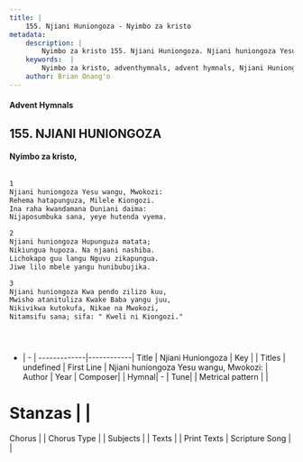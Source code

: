 ```yaml
---
title: |
    155. Njiani Huniongoza - Nyimbo za kristo
metadata:
    description: |
        Nyimbo za kristo 155. Njiani Huniongoza. Njiani huniongoza Yesu wangu, Mwokozi:  Rehema hatapunguza, Milele Kiongozi.  Ina raha kwandamana Duniani daima: Nijaposumbuka sana, yeye hutenda vyema.  
    keywords:  |
        Nyimbo za kristo, adventhymnals, advent hymnals, Njiani Huniongoza, Njiani huniongoza Yesu wangu, Mwokozi: . 
    author: Brian Onang'o
---
```


#### Advent Hymnals
## 155. NJIANI HUNIONGOZA
####  Nyimbo za kristo,

```txt

1
Njiani huniongoza Yesu wangu, Mwokozi: 
Rehema hatapunguza, Milele Kiongozi. 
Ina raha kwandamana Duniani daima:
Nijaposumbuka sana, yeye hutenda vyema.

2
Njiani huniongoza Hupunguza matata; 
Nikiungua hupoza. Na njaani nashiba. 
Lichokapo guu langu Nguvu zikapungua. 
Jiwe lilo mbele yangu hunibubujika.

3
Njiani huniongoza Kwa pendo zilizo kuu,
Mwisho atanituliza Kwake Baba yangu juu,
Nikivikwa kutokufa, Nikae na Mwokozi, 
Nitamsifu sana; sifa: " Kweli ni Kiongozi." 





```

- |   -  |
-------------|------------|
Title | Njiani Huniongoza |
Key |  |
Titles | undefined |
First Line | Njiani huniongoza Yesu wangu, Mwokozi:  |
Author | 
Year | 
Composer| |
Hymnal|  - |
Tune|  |
Metrical pattern | |
# Stanzas |  |
Chorus |  |
Chorus Type |  |
Subjects | |
Texts |  |
Print Texts | 
Scripture Song |  |
    
